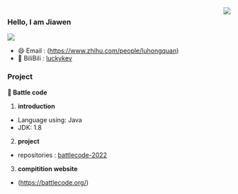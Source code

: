 <img align="right" src="https://github-readme-stats.vercel.app/api?username=luckykevvv&show_icons=true&icon_color=CE1D2D&text_color=718096&bg_color=ffffff&hide_title=true" />

### Hello, I am Jiawen

![](https://visitor-badge.glitch.me/badge?page_id=luckykevvv.readme)

- :smile:  Email : (https://www.zhihu.com/people/luhongquan)
- :blowfish:  BiliBili : [luckykev](https://space.bilibili.com/1303741951?spm_id_from=333.1007.0.0)

### Project

**:pushpin: Battle code**
1. **introduction**
- Language using: Java
- JDK: 1.8
2. **project**
* repositories : [battlecode-2022](https://github.com/Hacker233/navigation)
3. **compitition website**
* (https://battlecode.org/)

